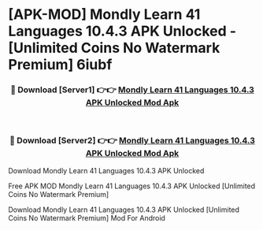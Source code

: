 # [APK-MOD] Mondly  Learn 41 Languages 10.4.3 APK Unlocked - [Unlimited Coins No Watermark Premium] 6iubf



<div align="center">
<h3>🔴 Download [Server1] 👉👉 <a href="https://momento.my/?title=Mondly__Learn_41_Languages_10.4.3_APK_Unlocked">Mondly  Learn 41 Languages 10.4.3 APK Unlocked Mod Apk</a></h3><br>

<h3>🔴 Download [Server2] 👉👉 <a href="https://momento.my/?title=Mondly__Learn_41_Languages_10.4.3_APK_Unlocked">Mondly  Learn 41 Languages 10.4.3 APK Unlocked Mod Apk</a></h3>
</div>



Download Mondly  Learn 41 Languages 10.4.3 APK Unlocked 

Free APK MOD Mondly  Learn 41 Languages 10.4.3 APK Unlocked [Unlimited Coins No Watermark Premium]

Download Mondly  Learn 41 Languages 10.4.3 APK Unlocked [Unlimited Coins No Watermark Premium] Mod For Android
